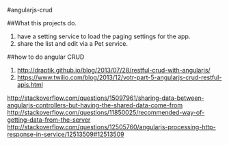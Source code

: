 #angularjs-crud

##What this projects do.
1. have a setting service to load the paging settings for the app.
2. share the list and edit via a Pet service.


##how to do angular CRUD 
1. http://draptik.github.io/blog/2013/07/28/restful-crud-with-angularjs/
2. https://www.twilio.com/blog/2013/12/votr-part-5-angularjs-crud-restful-apis.html

http://stackoverflow.com/questions/15097961/sharing-data-between-angularjs-controllers-but-having-the-shared-data-come-from
http://stackoverflow.com/questions/11850025/recommended-way-of-getting-data-from-the-server
http://stackoverflow.com/questions/12505760/angularjs-processing-http-response-in-service/12513509#12513509
